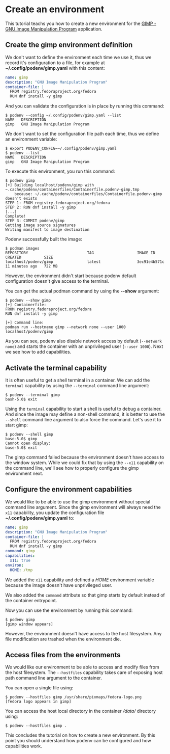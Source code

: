 # Create an environment

This tutorial teachs you how to create a new environment for
the [GIMP - GNU Image Manipulation Program](https://gimp.org) application.

## Create the gimp environment definition

We don't want to define the environment each time we use it, thus we record
it's configuration to a file, for example at **~/.config/podenv/gimp.yaml**
with this content:

```yaml
name: gimp
description: "GNU Image Manipulation Program"
container-file: |
  FROM registry.fedoraproject.org/fedora
  RUN dnf install -y gimp
```

And you can validate the configuration is in place by running this command:

```console
$ podenv --config ~/.config/podenv/gimp.yaml --list
NAME   DESCRIPTION
gimp   GNU Image Manipulation Program
```

We don't want to set the configuration file path each time, thus we define
an environment variable:

```console
$ export PODENV_CONFIG=~/.config/podenv/gimp.yaml
$ podenv --list
NAME   DESCRIPTION
gimp   GNU Image Manipulation Program
```

To execute this environment, you run this command:

```console
$ podenv gimp
[+] Building localhost/podenv/gimp with ~.cache/podenv/containerfiles/Containerfile.podenv-gimp.tmp
    because: ~/.cache/podenv/containerfiles/Containerfile.podenv-gimp doesn't exists
STEP 1: FROM registry.fedoraproject.org/fedora
STEP 2: RUN dnf install -y gimp
[...]
Complete!
STEP 3: COMMIT podenv/gimp
Getting image source signatures
Writing manifest to image destination
```

Podenv successfully built the image:

```console
$ podman images
REPOSITORY                          TAG                   IMAGE ID       CREATED          SIZE
localhost/podenv/gimp               latest                3ec91e4b571c   11 minutes ago   722 MB
```

However, the environment didn't start because podenv default configuration
doesn't give access to the terminal.

You can get the actual podman command by using the **--show** argument:

```console
$ podenv --show gimp
[+] Containerfile:
FROM registry.fedoraproject.org/fedora
RUN dnf install -y gimp

[+] Command line:
podman run --hostname gimp --network none --user 1000 localhost/podenv/gimp
```

As you can see, podenv also disable network access by default (`--network none`) and
starts the container with an unprivileged user (`--user 1000`).
Next we see how to add capabilities.


## Activate the terminal capability

It is often useful to get a shell terminal in a container. We can add the `terminal` capability
by using the `--terminal` command line argument:

```console
$ podenv --terminal gimp
bash-5.0$ exit
```

Using the `terminal` capability to start a shell is useful to debug a container.
And since the image may define a non-shell command,
it is better to use the `--shell` command line argument to also force the command.
Let's use it to start gimp:

```console
$ podenv --shell gimp
base-5.0$ gimp
Cannot open display:
base-5.0$ exit
```

The gimp command failed because the environment doesn't have access to the
window system. While we could fix that by using the `--x11` capability on the
command line, we'll see how to properly configure the gimp environment next.


## Configure the environment capabilities

We would like to be able to use the gimp environment without special command line argument.
Since the gimp environment will always need the `x11` capability, you update the
configuration file **~/.config/podenv/gimp.yaml** to:

```yaml
name: gimp
description: "GNU Image Manipulation Program"
container-file: |
  FROM registry.fedoraproject.org/fedora
  RUN dnf install -y gimp
command: gimp
capabilities:
  x11: true
environ:
  HOME: /tmp
```

We added the `x11` capability and defined a *HOME* environment variable because the image
doesn't have unprivileged user.

We also added the `command` attribute so that gimp starts by default instead
of the container entrypoint.

Now you can use the environment by running this command:

```console
$ podenv gimp
[gimp window appears]
```

However, the environment doesn't have access to the host filesystem.
Any file modification are trashed when the environment die.


## Access files from the environments

We would like our environment to be able to access and modify files from the host
filesystem. The `--hostfiles` capability takes care of exposing host path
command line argument to the container.

You can open a single file using:

```console
$ podenv --hostfiles gimp /usr/share/pixmaps/fedora-logo.png
[fedora logo appears in gimp]
```

You can access the host local directory in the container */data/* directory using:

```console
$ podenv --hostfiles gimp .
```


This concludes the tutorial on how to create a new environment.
By this point you should understand how podenv can be configured and how
capabilities work.
